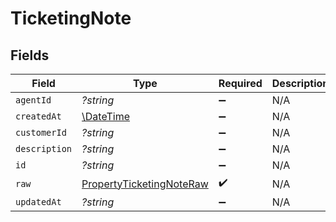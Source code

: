 # TicketingNote


## Fields

| Field                                                                       | Type                                                                        | Required                                                                    | Description                                                                 |
| --------------------------------------------------------------------------- | --------------------------------------------------------------------------- | --------------------------------------------------------------------------- | --------------------------------------------------------------------------- |
| `agentId`                                                                   | *?string*                                                                   | :heavy_minus_sign:                                                          | N/A                                                                         |
| `createdAt`                                                                 | [\DateTime](https://www.php.net/manual/en/class.datetime.php)               | :heavy_minus_sign:                                                          | N/A                                                                         |
| `customerId`                                                                | *?string*                                                                   | :heavy_minus_sign:                                                          | N/A                                                                         |
| `description`                                                               | *?string*                                                                   | :heavy_minus_sign:                                                          | N/A                                                                         |
| `id`                                                                        | *?string*                                                                   | :heavy_minus_sign:                                                          | N/A                                                                         |
| `raw`                                                                       | [PropertyTicketingNoteRaw](../../models/shared/PropertyTicketingNoteRaw.md) | :heavy_check_mark:                                                          | N/A                                                                         |
| `updatedAt`                                                                 | *?string*                                                                   | :heavy_minus_sign:                                                          | N/A                                                                         |